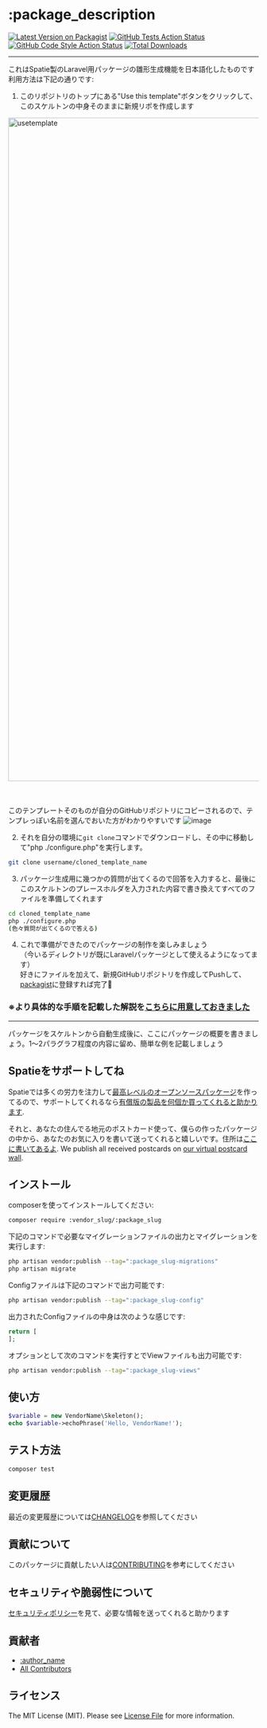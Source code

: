 # :package_description

[![Latest Version on Packagist](https://img.shields.io/packagist/v/:vendor_slug/:package_slug.svg?style=flat-square)](https://packagist.org/packages/:vendor_slug/:package_slug)
[![GitHub Tests Action Status](https://img.shields.io/github/actions/workflow/status/:vendor_slug/:package_slug/run-tests.yml?branch=main&label=tests&style=flat-square)](https://github.com/:vendor_slug/:package_slug/actions?query=workflow%3Arun-tests+branch%3Amain)
 [![GitHub Code Style Action Status](https://img.shields.io/github/actions/workflow/status/:vendor_slug/:package_slug/fix-php-code-style-issues.yml?branch=main&label=code%20style&style=flat-square)](https://github.com/:vendor_slug/:package_slug/actions?query=workflow%3A"Fix+PHP+code+style+issues"+branch%3Amain)
[![Total Downloads](https://img.shields.io/packagist/dt/:vendor_slug/:package_slug.svg?style=flat-square)](https://packagist.org/packages/:vendor_slug/:package_slug)
<!--delete-->
---
これはSpatie製のLaravel用パッケージの雛形生成機能を日本語化したものです<br>
利用方法は下記の通りです:

1. このリポジトリのトップにある"Use this template"ボタンをクリックして、このスケルトンの中身そのままに新規リポを作成します
<img width="1332" alt="usetemplate" src="https://user-images.githubusercontent.com/7894265/193956909-dc75ac18-cefe-4517-82ff-53679089e524.png">

<br><br>
このテンプレートそのものが自分のGitHubリポジトリにコピーされるので、テンプレっぽい名前を選んでおいた方がわかりやすいです
<img width="" alt="image" src="https://user-images.githubusercontent.com/7894265/204461364-6ff4e173-35e3-41ca-b373-06eef2f05d4a.png">


2. それを自分の環境に`git clone`コマンドでダウンロードし、その中に移動して"php ./configure.php"を実行します。
```sh
git clone username/cloned_template_name
```

3. パッケージ生成用に幾つかの質問が出てくるので回答を入力すると、最後にこのスケルトンのプレースホルダを入力された内容で書き換えてすべてのファイルを準備してくれます
```sh
cd cloned_template_name
php ./configure.php
(色々質問が出てくるので答える)
```

4. これで準備ができたのでパッケージの制作を楽しみましょう<br>
（今いるディレクトリが既にLaravelパッケージとして使えるようになってます）<br>
好きにファイルを加えて、新規GitHubリポジトリを作成してPushして、[packagist](https://packagist.org)に登録すれば完了🎉

### ※より具体的な手順を記載した解説を[こちらに用意しておきました](https://github.com/askdkc/create-laravel-package)<br>
---
<!--/delete-->
パッケージをスケルトンから自動生成後に、ここにパッケージの概要を書きましょう。1〜2パラグラフ程度の内容に留め、簡単な例を記載しましょう

## Spatieをサポートしてね

Spatieでは多くの労力を注力して[最高レベルのオープンソースパッケージ](https://spatie.be/open-source)を作ってるので、サポートしてくれるなら[有償版の製品を何個か買ってくれると助かります](https://spatie.be/open-source/support-us).

それと、あなたの住んでる地元のポストカード使って、僕らの作ったパッケージの中から、あなたのお気に入りを書いて送ってくれると嬉しいです。住所は[ここに書いてあるよ](https://spatie.be/about-us). We publish all received postcards on [our virtual postcard wall](https://spatie.be/open-source/postcards).

## インストール

composerを使ってインストールしてください:

```bash
composer require :vendor_slug/:package_slug
```

下記のコマンドで必要なマイグレーションファイルの出力とマイグレーションを実行します:

```bash
php artisan vendor:publish --tag=":package_slug-migrations"
php artisan migrate
```

Configファイルは下記のコマンドで出力可能です:

```bash
php artisan vendor:publish --tag=":package_slug-config"
```

出力されたConfigファイルの中身は次のような感じです:

```php
return [
];
```

オプションとして次のコマンドを実行すとでViewファイルも出力可能です:

```bash
php artisan vendor:publish --tag=":package_slug-views"
```

## 使い方

```php
$variable = new VendorName\Skeleton();
echo $variable->echoPhrase('Hello, VendorName!');
```

## テスト方法

```bash
composer test
```

## 変更履歴

最近の変更履歴については[CHANGELOG](CHANGELOG.md)を参照してください

## 貢献について

このパッケージに貢献したい人は[CONTRIBUTING](CONTRIBUTING.md)を参考にしてください

## セキュリティや脆弱性について

[セキュリティポリシー](../../security/policy)を見て、必要な情報を送ってくれると助かります

## 貢献者

- [:author_name](https://github.com/:author_username)
- [All Contributors](../../contributors)

## ライセンス

The MIT License (MIT). Please see [License File](LICENSE.md) for more information.
